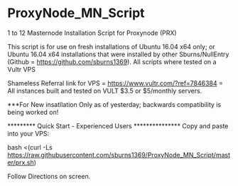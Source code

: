 # ProxyNode_MN_Script

1 to 12 Masternode Installation Script for Proxynode (PRX)

This script is for use on fresh installations of Ubuntu 16.04 x64 only; or Ubuntu 16.04 x64 installations that were installed by other Sburns/NullEntry (Github = https://github.com/sburns1369).  All scripts where tested on a Vultr VPS

Shameless Referral link for VPS = https://www.vultr.com/?ref=7846384 = All instances built and tested on VULT $3.5 or $5/monthly servers.

***For New insatllation Only as of yesterday; backwards compatibility is being worked on!

*********  Quick Start - Experienced Users ***************
Copy and paste into your VPS:

bash <(curl -Ls https://raw.githubusercontent.com/sburns1369/ProxyNode_MN_Script/master/prx.sh)

Follow Directions on screen.

